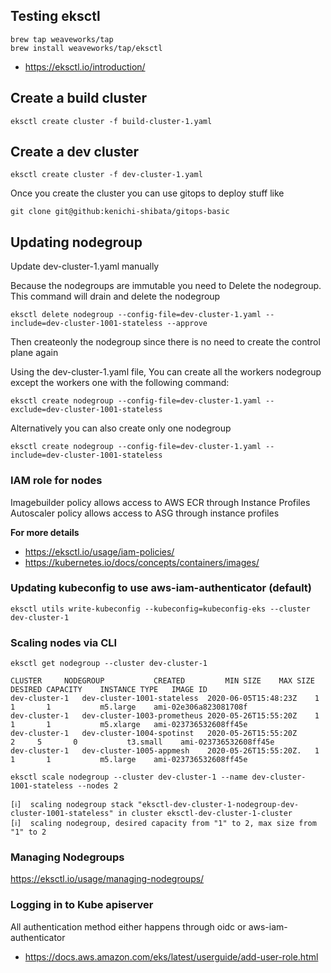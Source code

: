 Testing eksctl
------

```
brew tap weaveworks/tap
brew install weaveworks/tap/eksctl
```

* https://eksctl.io/introduction/


Create a build cluster
---
```
eksctl create cluster -f build-cluster-1.yaml
```


Create a dev cluster
------
```
eksctl create cluster -f dev-cluster-1.yaml
```

Once you create the cluster you can use gitops to deploy stuff like

```
git clone git@github:kenichi-shibata/gitops-basic
```

Updating nodegroup
----

Update dev-cluster-1.yaml manually

Because the nodegroups are immutable you need to Delete the nodegroup. This
command will drain and delete the nodegroup

```
eksctl delete nodegroup --config-file=dev-cluster-1.yaml --include=dev-cluster-1001-stateless --approve
```

Then createonly the nodegroup since there is no need to create the control
plane again

Using the dev-cluster-1.yaml file, You can create all the workers nodegroup except the workers one with the following command:

```
eksctl create nodegroup --config-file=dev-cluster-1.yaml --exclude=dev-cluster-1001-stateless

```

Alternatively you can also create only one nodegroup

```
eksctl create nodegroup --config-file=dev-cluster-1.yaml --include=dev-cluster-1001-stateless
```

### IAM role for nodes

Imagebuilder policy allows access to AWS ECR through Instance Profiles
Autoscaler policy allows access to ASG through instance profiles

**For more details**
- https://eksctl.io/usage/iam-policies/
- https://kubernetes.io/docs/concepts/containers/images/

### Updating kubeconfig to use aws-iam-authenticator (default)

```
eksctl utils write-kubeconfig --kubeconfig=kubeconfig-eks --cluster dev-cluster-1
```

### Scaling nodes via CLI

```
eksctl get nodegroup --cluster dev-cluster-1

CLUSTER		NODEGROUP			CREATED			MIN SIZE	MAX SIZE	DESIRED CAPACITY	INSTANCE TYPE	IMAGE ID
dev-cluster-1	dev-cluster-1001-stateless	2020-06-05T15:48:23Z	1		1		1			m5.large	ami-02e306a823081708f
dev-cluster-1	dev-cluster-1003-prometheus	2020-05-26T15:55:20Z	1		1		1			m5.xlarge	ami-023736532608ff45e
dev-cluster-1	dev-cluster-1004-spotinst	2020-05-26T15:55:20Z	  2		5		0			t3.small	ami-023736532608ff45e
dev-cluster-1	dev-cluster-1005-appmesh	2020-05-26T15:55:20Z.   1		1		1			m5.large	ami-023736532608ff45e

eksctl scale nodegroup --cluster dev-cluster-1 --name dev-cluster-1001-stateless --nodes 2

[ℹ]  scaling nodegroup stack "eksctl-dev-cluster-1-nodegroup-dev-cluster-1001-stateless" in cluster eksctl-dev-cluster-1-cluster
[ℹ]  scaling nodegroup, desired capacity from "1" to 2, max size from "1" to 2
```

### Managing Nodegroups

https://eksctl.io/usage/managing-nodegroups/

### Logging in to Kube apiserver

All authentication method either happens through oidc or aws-iam-authenticator
* https://docs.aws.amazon.com/eks/latest/userguide/add-user-role.html
